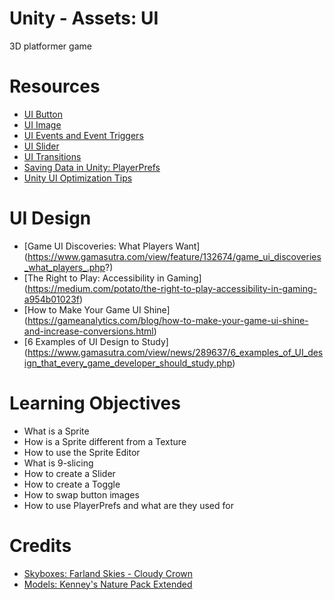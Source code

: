 # Unity - Assets: UI
3D platformer game
# Resources
- [UI Button](https://docs.unity3d.com/Manual/AssetWorkflow.html)
- [UI Image](https://learn.unity.com/tutorial/optimizing-graphics-in-unity)
- [UI Events and Event Triggers](https://learn.unity.com/tutorial/ui-components)
- [UI Slider](https://learn.unity.com/tutorial/ui-components)
- [UI Transitions](https://learn.unity.com/tutorial/ui-components)
- [Saving Data in Unity: PlayerPrefs](https://www.youtube.com/watch?v=BgxbCej0GOg)
- [Unity UI Optimization Tips](https://unity3d.com/how-to/unity-ui-optimization-tips)
# UI Design
- [Game UI Discoveries: What Players Want] (https://www.gamasutra.com/view/feature/132674/game_ui_discoveries_what_players_.php?)
- [The Right to Play: Accessibility in Gaming] (https://medium.com/potato/the-right-to-play-accessibility-in-gaming-a954b01023f)
- [How to Make Your Game UI Shine] (https://gameanalytics.com/blog/how-to-make-your-game-ui-shine-and-increase-conversions.html)
- [6 Examples of UI Design to Study] (https://www.gamasutra.com/view/news/289637/6_examples_of_UI_design_that_every_game_developer_should_study.php)
# Learning Objectives
- What is a Sprite
- How is a Sprite different from a Texture
- How to use the Sprite Editor
- What is 9-slicing
- How to create a Slider
- How to create a Toggle
- How to swap button images
- How to use PlayerPrefs and what are they used for
# Credits
- [Skyboxes: Farland Skies - Cloudy Crown](https://assetstore.unity.com/packages/2d/textures-materials/sky/farland-skies-cloudy-crown-60004)
- [Models: Kenney's Nature Pack Extended](https://kenney.nl/assets/nature-pack-extended)